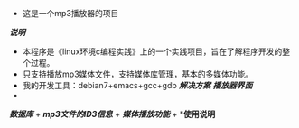 *  这是一个mp3播放器的项目

***说明***
+  本程序是《linux环境c编程实践》上的一个实践项目，旨在了解程序开发的整个过程。
+  只支持播放mp3媒体文件，支持媒体库管理，基本的多媒体功能。
+  我的开发工具：debian7+emacs+gcc+gdb
***解决方案***
*****播放器界面*****
+
*****数据库*****
+
*****mp3文件的ID3信息*****
+
*****媒体播放功能*****
+
***使用说明**


